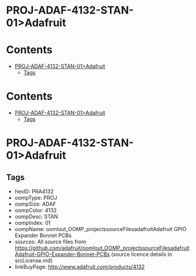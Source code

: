 
PROJ-ADAF-4132-STAN-01>Adafruit
===============================

Contents
========

* [PROJ-ADAF-4132-STAN-01>Adafruit](#proj-adaf-4132-stan-01adafruit)
	* [Tags](#tags)

Contents
========

* [PROJ-ADAF-4132-STAN-01>Adafruit](#proj-adaf-4132-stan-01adafruit)
	* [Tags](#tags)

# PROJ-ADAF-4132-STAN-01>Adafruit

## Tags

- hexID: PRA4132
- oompType: PROJ
- oompSize: ADAF
- oompColor: 4132
- oompDesc: STAN
- oompIndex: 01
- oompName: oomlout_OOMP_projectssourceFilesadafruitAdafruit GPIO Expander Bonnet PCBs
- sources: All source files from https://github.com/adafruit/oomlout_OOMP_projectssourceFilesadafruitAdafruit-GPIO-Expander-Bonnet-PCBs (source licence details in srcLicense.md)
- linkBuyPage: http://www.adafruit.com/products/4132
